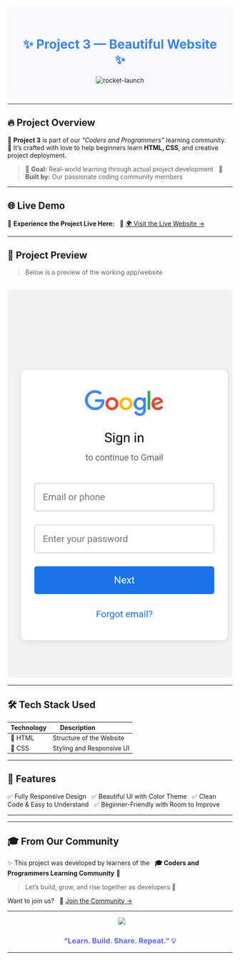<!-- Header Section -->
<div align="center" style="background-color:#f7f9fc; padding: 30px; border-radius: 10px;">


<h1 style="color: #3b82f6;">✨ Project 3 — Beautiful Website ✨</h1>

<img src="https://media.giphy.com/media/juua9i2c2fA0AIp2iq/giphy.gif" width="200" alt="rocket-launch" />

</div>

---

## 🔥 Project Overview

🎯 **Project 3** is part of our _"Coders and Programmers"_ learning community.  
📘 It’s crafted with love to help beginners learn **HTML, CSS**, and creative project deployment.

> 🧩 **Goal:** Real-world learning through actual project development  
> 🤝 **Built by:** Our passionate coding community members

---

## 🌐 Live Demo

🎉 **Experience the Project Live Here:**  
🔗 [🌍 Visit the Live Website →](https://nbasicproject3.netlify.app)

---

## 📸 Project Preview

> Below is a preview of the working app/website

<p align="center">
  <img src="PSX_20250515_113413.jpg" width="600" alt="Project Demo Preview" style="border-radius: 10px;" />
</p>

---

## 🛠️ Tech Stack Used

| Technology | Description                |
|------------|----------------------------|
| 🧱 HTML     | Structure of the Website   |
| 🎨 CSS      | Styling and Responsive UI |

---

## 📁 Features

✅ Fully Responsive Design  
✅ Beautiful UI with Color Theme  
✅ Clean Code & Easy to Understand  
✅ Beginner-Friendly with Room to Improve

---
---

## 🎓 From Our Community

✨ This project was developed by learners of the  
**🎓 Coders and Programmers Learning Community** 🚀

> Let’s build, grow, and rise together as developers 💪

Want to join us?  
🔗 [Join the Community →](https://m.me/cm/Aban-wKeswCNotpD/?send_source=cm%3Acopy_invite_link)

---

<p align="center">
  <img src="https://media.giphy.com/media/v1.Y2lkPTc5MGI3NjExa2syZmx2Yjd1ZGpydGpydmF4eW9nbmY4ZmE3bnM1ejBtZTV5em5oeSZlcD12MV9naWZzX3NlYXJjaCZjdD1n/Ll22OhMLAlVDb8UQWe/giphy.gif" width="180" />
</p>

<h3 align="center" style="color: #6366f1;">“Learn. Build. Share. Repeat.” 💡</h3>

---

